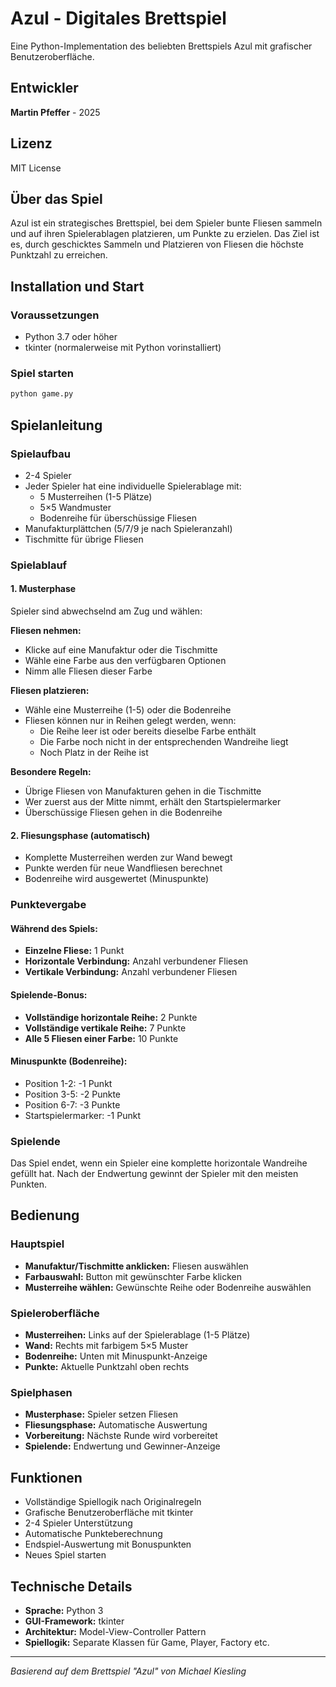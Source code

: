 # Azul - Digitales Brettspiel

Eine Python-Implementation des beliebten Brettspiels Azul mit grafischer Benutzeroberfläche.

## Entwickler
**Martin Pfeffer** - 2025

## Lizenz
MIT License

## Über das Spiel

Azul ist ein strategisches Brettspiel, bei dem Spieler bunte Fliesen sammeln und auf ihren Spielerablagen platzieren, um Punkte zu erzielen. Das Ziel ist es, durch geschicktes Sammeln und Platzieren von Fliesen die höchste Punktzahl zu erreichen.

## Installation und Start

### Voraussetzungen
- Python 3.7 oder höher
- tkinter (normalerweise mit Python vorinstalliert)

### Spiel starten
```bash
python game.py
```

## Spielanleitung

### Spielaufbau
- 2-4 Spieler
- Jeder Spieler hat eine individuelle Spielerablage mit:
  - 5 Musterreihen (1-5 Plätze)
  - 5×5 Wandmuster
  - Bodenreihe für überschüssige Fliesen
- Manufakturplättchen (5/7/9 je nach Spieleranzahl)
- Tischmitte für übrige Fliesen

### Spielablauf

#### 1. Musterphase
Spieler sind abwechselnd am Zug und wählen:

**Fliesen nehmen:**
- Klicke auf eine Manufaktur oder die Tischmitte
- Wähle eine Farbe aus den verfügbaren Optionen
- Nimm alle Fliesen dieser Farbe

**Fliesen platzieren:**
- Wähle eine Musterreihe (1-5) oder die Bodenreihe
- Fliesen können nur in Reihen gelegt werden, wenn:
  - Die Reihe leer ist oder bereits dieselbe Farbe enthält
  - Die Farbe noch nicht in der entsprechenden Wandreihe liegt
  - Noch Platz in der Reihe ist

**Besondere Regeln:**
- Übrige Fliesen von Manufakturen gehen in die Tischmitte
- Wer zuerst aus der Mitte nimmt, erhält den Startspielermarker
- Überschüssige Fliesen gehen in die Bodenreihe

#### 2. Fliesungsphase (automatisch)
- Komplette Musterreihen werden zur Wand bewegt
- Punkte werden für neue Wandfliesen berechnet
- Bodenreihe wird ausgewertet (Minuspunkte)

### Punktevergabe

#### Während des Spiels:
- **Einzelne Fliese:** 1 Punkt
- **Horizontale Verbindung:** Anzahl verbundener Fliesen
- **Vertikale Verbindung:** Anzahl verbundener Fliesen

#### Spielende-Bonus:
- **Vollständige horizontale Reihe:** 2 Punkte
- **Vollständige vertikale Reihe:** 7 Punkte  
- **Alle 5 Fliesen einer Farbe:** 10 Punkte

#### Minuspunkte (Bodenreihe):
- Position 1-2: -1 Punkt
- Position 3-5: -2 Punkte
- Position 6-7: -3 Punkte
- Startspielermarker: -1 Punkt

### Spielende
Das Spiel endet, wenn ein Spieler eine komplette horizontale Wandreihe gefüllt hat. Nach der Endwertung gewinnt der Spieler mit den meisten Punkten.

## Bedienung

### Hauptspiel
- **Manufaktur/Tischmitte anklicken:** Fliesen auswählen
- **Farbauswahl:** Button mit gewünschter Farbe klicken
- **Musterreihe wählen:** Gewünschte Reihe oder Bodenreihe auswählen

### Spieleroberfläche
- **Musterreihen:** Links auf der Spielerablage (1-5 Plätze)
- **Wand:** Rechts mit farbigem 5×5 Muster
- **Bodenreihe:** Unten mit Minuspunkt-Anzeige
- **Punkte:** Aktuelle Punktzahl oben rechts

### Spielphasen
- **Musterphase:** Spieler setzen Fliesen
- **Fliesungsphase:** Automatische Auswertung
- **Vorbereitung:** Nächste Runde wird vorbereitet
- **Spielende:** Endwertung und Gewinner-Anzeige

## Funktionen
- Vollständige Spiellogik nach Originalregeln
- Grafische Benutzeroberfläche mit tkinter
- 2-4 Spieler Unterstützung
- Automatische Punkteberechnung
- Endspiel-Auswertung mit Bonuspunkten
- Neues Spiel starten

## Technische Details
- **Sprache:** Python 3
- **GUI-Framework:** tkinter
- **Architektur:** Model-View-Controller Pattern
- **Spiellogik:** Separate Klassen für Game, Player, Factory etc.

---
*Basierend auf dem Brettspiel "Azul" von Michael Kiesling*